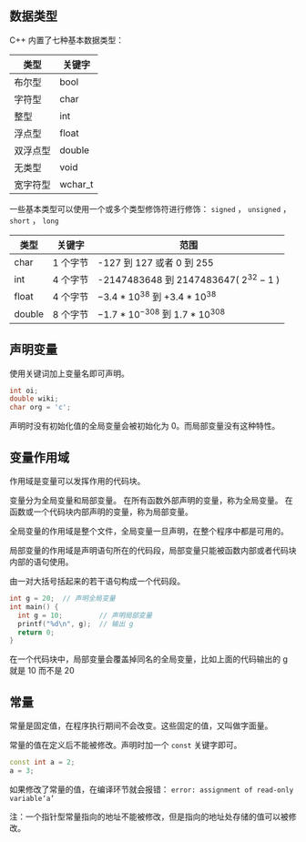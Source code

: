 ## 数据类型

C++ 内置了七种基本数据类型：

| 类型   | 关键字     |
| ---- | ------- |
| 布尔型  | bool    |
| 字符型  | char    |
| 整型   | int     |
| 浮点型  | float   |
| 双浮点型 | double  |
| 无类型  | void    |
| 宽字符型 | wchar_t |

一些基本类型可以使用一个或多个类型修饰符进行修饰： `signed` ， `unsigned` ， `short` ， `long` 

| 类型     | 关键字   | 范围                                       |
| ------ | ----- | ---------------------------------------- |
| char   | 1 个字节 | -127 到 127 或者 0 到 255                    |
| int    | 4 个字节 | -2147483648 到 2147483647( $2^{32} - 1$ ) |
| float  | 4 个字节 |  $-3.4*10^{38}$ 到 $+3.4*10^{38}$         |
| double | 8 个字节 |  $-1.7*10^{-308}$ 到 $1.7*10^{308}$       |

## 声明变量

使用关键词加上变量名即可声明。

```c++
int oi;
double wiki;
char org = 'c';
```

声明时没有初始化值的全局变量会被初始化为 0。而局部变量没有这种特性。

## 变量作用域

作用域是变量可以发挥作用的代码块。

变量分为全局变量和局部变量。
在所有函数外部声明的变量，称为全局变量。
在函数或一个代码块内部声明的变量，称为局部变量。

全局变量的作用域是整个文件，全局变量一旦声明，在整个程序中都是可用的。

局部变量的作用域是声明语句所在的代码段，局部变量只能被函数内部或者代码块内部的语句使用。

由一对大括号括起来的若干语句构成一个代码段。

```c++
int g = 20;  // 声明全局变量
int main() {
  int g = 10;         // 声明局部变量
  printf("%d\n", g);  // 输出 g
  return 0;
}
```

在一个代码块中，局部变量会覆盖掉同名的全局变量，比如上面的代码输出的 g 就是 10 而不是 20

## 常量

常量是固定值，在程序执行期间不会改变。这些固定的值，又叫做字面量。

常量的值在定义后不能被修改。声明时加一个 `const` 关键字即可。

```c++
const int a = 2;
a = 3;
```

如果修改了常量的值，在编译环节就会报错： `error: assignment of read-only variable‘a’` 

注：一个指针型常量指向的地址不能被修改，但是指向的地址处存储的值可以被修改。
